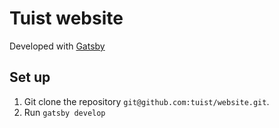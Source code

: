 # Tuist website

Developed with [Gatsby](https://www.gatsbyjs.org/)

## Set up

1. Git clone the repository `git@github.com:tuist/website.git`.
2. Run `gatsby develop`